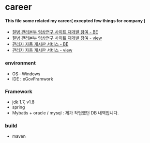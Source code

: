 # career
#### This file some related my career( excepted few things for company )
* [질병 관리본부 임상연구 사이트 재개발 참여 - BE ](https://github.com/sunhwa-kim/Spring_practice/tree/master/cris_adm-master/ras_cris/src/main/java/kr/go/cris/ptl/board)
* [질병 관리본부 임상연구 사이트 재개발 참여 - view](https://github.com/sunhwa-kim/Spring_practice/tree/master/cris_adm-master/ras_cris/src/main/webapp/WEB-INF/views/board/myCR)
* [관리자 자동 게시판 서비스 - BE](https://github.com/sunhwa-kim/Spring_practice/tree/master/cris_adm-master/ras_cris/src/main/java/kr/go/cris/ptl/mng/form)
* [관리자 자동 게시판 서비스 - view](https://github.com/sunhwa-kim/Spring_practice/tree/master/cris_adm-master/ras_cris/src/main/webapp/WEB-INF/views/mng/form)
### environment
* OS : Windows
* IDE : eGovFramwork
### Framework
* jdk 1.7, v1.8
* spring
* Mybatis + oracle / mysql : 제가 작업했던 DB 내역입니다.

### build
* maven